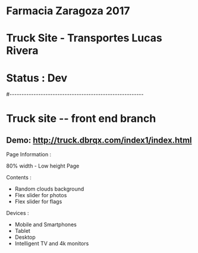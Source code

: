# Farmacia Zaragoza 2017
# Truck Site - Transportes Lucas Rivera
# Status : Dev
#--------------------------------------------------------

# Truck site -- front end branch

## Demo: http://truck.dbrqx.com/index1/index.html

Page Information : 

80% width - Low height Page

Contents : 

- Random clouds background
- Flex slider for photos
- Flex slider for flags

Devices : 

- Mobile and Smartphones
- Tablet
- Desktop
- Intelligent TV and 4k monitors


